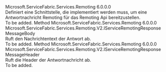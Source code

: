 <Type Name="IServiceRemotingResponseMessage" FullName="Microsoft.ServiceFabric.Services.Remoting.V2.IServiceRemotingResponseMessage">
  <TypeSignature Language="C#" Value="public interface IServiceRemotingResponseMessage" />
  <TypeSignature Language="ILAsm" Value=".class public interface auto ansi abstract IServiceRemotingResponseMessage" />
  <TypeSignature Language="DocId" Value="T:Microsoft.ServiceFabric.Services.Remoting.V2.IServiceRemotingResponseMessage" />
  <TypeSignature Language="VB.NET" Value="Public Interface IServiceRemotingResponseMessage" />
  <TypeSignature Language="F#" Value="type IServiceRemotingResponseMessage = interface" />
  <AssemblyInfo>
    <AssemblyName>Microsoft.ServiceFabric.Services.Remoting</AssemblyName>
    <AssemblyVersion>6.0.0.0</AssemblyVersion>
  </AssemblyInfo>
  <Interfaces />
  <Docs>
    <summary>
            Definiert eine Schnittstelle, die implementiert werden muss, um eine Antwortnachricht Remoting für das Remoting Api bereitzustellen.
            </summary>
    <remarks>To be added.</remarks>
  </Docs>
  <Members>
    <Member MemberName="GetBody">
      <MemberSignature Language="C#" Value="public Microsoft.ServiceFabric.Services.Remoting.V2.IServiceRemotingResponseMessageBody GetBody ();" />
      <MemberSignature Language="ILAsm" Value=".method public hidebysig newslot virtual instance class Microsoft.ServiceFabric.Services.Remoting.V2.IServiceRemotingResponseMessageBody GetBody() cil managed" />
      <MemberSignature Language="DocId" Value="M:Microsoft.ServiceFabric.Services.Remoting.V2.IServiceRemotingResponseMessage.GetBody" />
      <MemberSignature Language="VB.NET" Value="Public Function GetBody () As IServiceRemotingResponseMessageBody" />
      <MemberSignature Language="F#" Value="abstract member GetBody : unit -&gt; Microsoft.ServiceFabric.Services.Remoting.V2.IServiceRemotingResponseMessageBody" Usage="iServiceRemotingResponseMessage.GetBody " />
      <MemberType>Method</MemberType>
      <AssemblyInfo>
        <AssemblyName>Microsoft.ServiceFabric.Services.Remoting</AssemblyName>
        <AssemblyVersion>6.0.0.0</AssemblyVersion>
      </AssemblyInfo>
      <ReturnValue>
        <ReturnType>Microsoft.ServiceFabric.Services.Remoting.V2.IServiceRemotingResponseMessageBody</ReturnType>
      </ReturnValue>
      <Parameters />
      <Docs>
        <summary>
            Ruft den Nachrichtentext der Antwort ab.
            </summary>
        <returns />
        <remarks>To be added.</remarks>
      </Docs>
    </Member>
    <Member MemberName="GetHeader">
      <MemberSignature Language="C#" Value="public Microsoft.ServiceFabric.Services.Remoting.V2.IServiceRemotingResponseMessageHeader GetHeader ();" />
      <MemberSignature Language="ILAsm" Value=".method public hidebysig newslot virtual instance class Microsoft.ServiceFabric.Services.Remoting.V2.IServiceRemotingResponseMessageHeader GetHeader() cil managed" />
      <MemberSignature Language="DocId" Value="M:Microsoft.ServiceFabric.Services.Remoting.V2.IServiceRemotingResponseMessage.GetHeader" />
      <MemberSignature Language="VB.NET" Value="Public Function GetHeader () As IServiceRemotingResponseMessageHeader" />
      <MemberSignature Language="F#" Value="abstract member GetHeader : unit -&gt; Microsoft.ServiceFabric.Services.Remoting.V2.IServiceRemotingResponseMessageHeader" Usage="iServiceRemotingResponseMessage.GetHeader " />
      <MemberType>Method</MemberType>
      <AssemblyInfo>
        <AssemblyName>Microsoft.ServiceFabric.Services.Remoting</AssemblyName>
        <AssemblyVersion>6.0.0.0</AssemblyVersion>
      </AssemblyInfo>
      <ReturnValue>
        <ReturnType>Microsoft.ServiceFabric.Services.Remoting.V2.IServiceRemotingResponseMessageHeader</ReturnType>
      </ReturnValue>
      <Parameters />
      <Docs>
        <summary>
            Ruft die Header der Antwortnachricht ab.
            </summary>
        <returns />
        <remarks>To be added.</remarks>
      </Docs>
    </Member>
  </Members>
</Type>